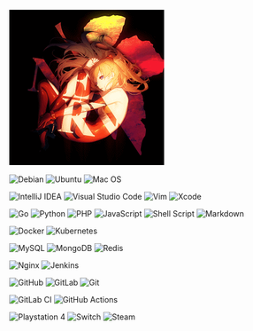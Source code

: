 <p>
  <img src="https://raw.githubusercontent.com/NERVEbing/NERVEbing/master/asuka.gif">
</p>

![Debian](https://img.shields.io/badge/Debian-D70A53?logo=debian&logoColor=white)
![Ubuntu](https://img.shields.io/badge/Ubuntu-E95420?logo=ubuntu&logoColor=white)
![Mac OS](https://img.shields.io/badge/macOS-000000?logo=apple&logoColor=F0F0F0)

![IntelliJ IDEA](https://img.shields.io/badge/IntelliJ%20IDEA-000000.svg?logo=intellij-idea&logoColor=white)
![Visual Studio Code](https://img.shields.io/badge/Visual%20Studio%20Code-0078d7.svg?logo=visual-studio-code&logoColor=white)
![Vim](https://img.shields.io/badge/VIM-%2311AB00.svg?logo=vim&logoColor=white)
![Xcode](https://img.shields.io/badge/Xcode-007ACC?logo=Xcode&logoColor=white)

![Go](https://img.shields.io/badge/Go-%2300ADD8.svg?logo=go&logoColor=white)
![Python](https://img.shields.io/badge/Python-3670A0?logo=python&logoColor=ffdd54)
![PHP](https://img.shields.io/badge/PHP-%23777BB4.svg?logo=php&logoColor=white)
![JavaScript](https://img.shields.io/badge/JavaScript-%23323330.svg?logo=javascript&logoColor=%23F7DF1E)
![Shell Script](https://img.shields.io/badge/Bash-%23121011.svg?logo=gnu-bash&logoColor=white)
![Markdown](https://img.shields.io/badge/Markdown-%23000000.svg?logo=markdown&logoColor=white)

![Docker](https://img.shields.io/badge/Docker-%230db7ed.svg?logo=docker&logoColor=white)
![Kubernetes](https://img.shields.io/badge/Kubernetes-%23326ce5.svg?logo=kubernetes&logoColor=white)

![MySQL](https://img.shields.io/badge/MySQL-%2300f.svg?logo=mysql&logoColor=white)
![MongoDB](https://img.shields.io/badge/MongoDB-%234ea94b.svg?logo=mongodb&logoColor=white)
![Redis](https://img.shields.io/badge/Redis-%23DD0031.svg?logo=redis&logoColor=white)

![Nginx](https://img.shields.io/badge/Nginx-%23009639.svg?logo=nginx&logoColor=white)
![Jenkins](https://img.shields.io/badge/Jenkins-%232C5263.svg?logo=jenkins&logoColor=white)

![GitHub](https://img.shields.io/badge/Github-%23121011.svg?logo=github&logoColor=white)
![GitLab](https://img.shields.io/badge/Gitlab-%23181717.svg?logo=gitlab&logoColor=white)
![Git](https://img.shields.io/badge/Git-%23F05033.svg?logo=git&logoColor=white)

![GitLab CI](https://img.shields.io/badge/CICD-%23181717.svg?logo=gitlab&logoColor=white)
![GitHub Actions](https://img.shields.io/badge/Github%20Actions-%232671E5.svg?logo=githubactions&logoColor=white)

![Playstation 4](https://img.shields.io/badge/Playstation%204-003791?logo=playstation-4&logoColor=white)
![Switch](https://img.shields.io/badge/Switch-E60012?logo=nintendo-switch&logoColor=white)
![Steam](https://img.shields.io/badge/Steam-%23000000.svg?logo=steam&logoColor=white)
